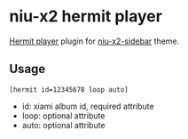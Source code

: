 # niu-x2 hermit player

[Hermit player](http://mufeng.me/hermit-for-wordpress.html) plugin for [niu-x2-sidebar](https://github.com/mawenbao/niu-x2-sidebar) theme.

## Usage

    [hermit id=12345678 loop auto]

* id: xiami album id, required attribute
* loop: optional attribute
* auto: optional attribute

